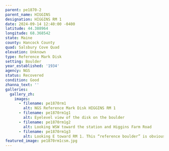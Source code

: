 ```yaml
---
parent: pe1870-2
parent_name: HIGGINS
designation: HIGGINS RM 1
date: 2024-09-14 12:40:00 -0400
latitude: 44.388964
longitude: 68.368542
state: Maine
county: Hancock County
quad: Salsbury Cove Quad
elevation: Unknown
type: Reference Mark Disk
setting: Boulder
year_established: '1934'
agency: NGS
status: Recovered
condition: Good
zhanna_text: ''
galleries:
  gallery_zh:
    images:
      - filename: pe1870rm1
        alt: NGS Reference Mark Disk HIGGINS RM 1
      - filename: pe1870rm1g1
        alt: Eyelevel view of the disk on the boulder
      - filename: pe1870rm1g2
        alt: Looking WSW toward the station and Higgins Farm Road
      - filename: pe1870rm1g3
        alt: Looking E toward RM 1. This “reference boulder” is obvious once you step into the woods; RM 1's boulder is indicated just beyond.                      
featured_image: pe1870rm1csm.jpg
---
```

